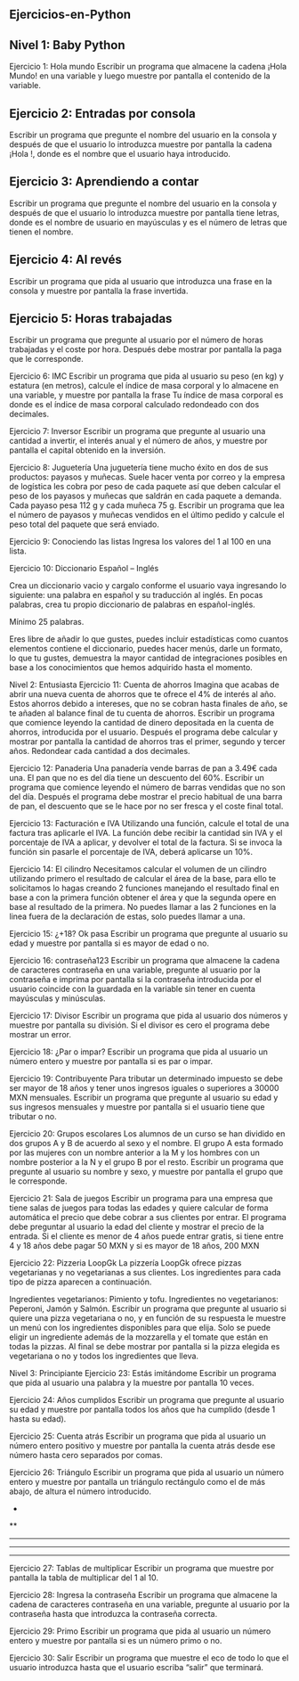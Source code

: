 ## Ejercicios-en-Python

## Nivel 1: Baby Python
Ejercicio 1: Hola mundo
Escribir un programa que almacene la cadena ¡Hola Mundo! en una variable y luego muestre por pantalla el contenido de la variable.

## Ejercicio 2: Entradas por consola
Escribir un programa que pregunte el nombre del usuario en la consola y después de que el usuario lo introduzca muestre por pantalla la cadena ¡Hola <nombre>!, donde <nombre> es el nombre que el usuario haya introducido.

## Ejercicio 3: Aprendiendo a contar
Escribir un programa que pregunte el nombre del usuario en la consola y después de que el usuario lo introduzca muestre por pantalla <NOMBRE> tiene <n> letras, donde <NOMBRE> es el nombre de usuario en mayúsculas y <n> es el número de letras que tienen el nombre.

## Ejercicio 4: Al revés
Escribir un programa que pida al usuario que introduzca una frase en la consola y muestre por pantalla la frase invertida.

## Ejercicio 5: Horas trabajadas
Escribir un programa que pregunte al usuario por el número de horas trabajadas y el coste por hora. Después debe mostrar por pantalla la paga que le corresponde.

Ejercicio 6: IMC
Escribir un programa que pida al usuario su peso (en kg) y estatura (en metros), calcule el índice de masa corporal y lo almacene en una variable, y muestre por pantalla la frase Tu índice de masa corporal es <imc> donde <imc> es el índice de masa corporal calculado redondeado con dos decimales.

Ejercicio 7: Inversor
Escribir un programa que pregunte al usuario una cantidad a invertir, el interés anual y el número de años, y muestre por pantalla el capital obtenido en la inversión.

Ejercicio 8: Juguetería
Una juguetería tiene mucho éxito en dos de sus productos: payasos y muñecas. Suele hacer venta por correo y la empresa de logística les cobra por peso de cada paquete así que deben calcular el peso de los payasos y muñecas que saldrán en cada paquete a demanda. Cada payaso pesa 112 g y cada muñeca 75 g. Escribir un programa que lea el número de payasos y muñecas vendidos en el último pedido y calcule el peso total del paquete que será enviado.

Ejercicio 9: Conociendo las listas
Ingresa los valores del 1 al 100 en una lista.

Ejercicio 10: Diccionario Español – Inglés

Crea un diccionario vacio y cargalo conforme el usuario vaya ingresando lo siguiente: una palabra en español y su traducción al inglés. En pocas palabras, crea tu propio diccionario de palabras en español-inglés.

Mínimo 25 palabras.

Eres libre de añadir lo que gustes, puedes incluir estadísticas como cuantos elementos contiene el diccionario, puedes hacer menús, darle un formato, lo que tu gustes, demuestra la mayor cantidad de integraciones posibles en base a los conocimientos que hemos adquirido hasta el momento.

Nivel 2: Entusiasta
Ejercicio 11: Cuenta de ahorros
Imagina que acabas de abrir una nueva cuenta de ahorros que te ofrece el 4% de interés al año. Estos ahorros debido a intereses, que no se cobran hasta finales de año, se te añaden al balance final de tu cuenta de ahorros. Escribir un programa que comience leyendo la cantidad de dinero depositada en la cuenta de ahorros, introducida por el usuario. Después el programa debe calcular y mostrar por pantalla la cantidad de ahorros tras el primer, segundo y tercer años. Redondear cada cantidad a dos decimales.

Ejercicio 12: Panaderia
Una panadería vende barras de pan a 3.49€ cada una. El pan que no es del día tiene un descuento del 60%. Escribir un programa que comience leyendo el número de barras vendidas que no son del día. Después el programa debe mostrar el precio habitual de una barra de pan, el descuento que se le hace por no ser fresca y el coste final total.

Ejercicio 13: Facturación e IVA
Utilizando una función, calcule el total de una factura tras aplicarle el IVA. La función debe recibir la cantidad sin IVA y el porcentaje de IVA a aplicar, y devolver el total de la factura. Si se invoca la función sin pasarle el porcentaje de IVA, deberá aplicarse un 10%.

Ejercicio 14: El cilindro
Necesitamos calcular el volumen de un cilindro utilizando primero el resultado de calcular el área de la base, para ello te solicitamos lo hagas creando 2 funciones manejando el resultado final en base a con la primera función obtener el área y que la segunda opere en base al resultado de la primera. No puedes llamar a las 2 funciones en la linea fuera de la declaración de estas, solo puedes llamar a una.

Ejercicio 15: ¿+18? Ok pasa
Escribir un programa que pregunte al usuario su edad y muestre por pantalla si es mayor de edad o no.

Ejercicio 16: contraseña123
Escribir un programa que almacene la cadena de caracteres contraseña en una variable, pregunte al usuario por la contraseña e imprima por pantalla si la contraseña introducida por el usuario coincide con la guardada en la variable sin tener en cuenta mayúsculas y minúsculas.

Ejercicio 17: Divisor
Escribir un programa que pida al usuario dos números y muestre por pantalla su división. Si el divisor es cero el programa debe mostrar un error.

Ejercicio 18: ¿Par o impar?
Escribir un programa que pida al usuario un número entero y muestre por pantalla si es par o impar.

Ejercicio 19: Contribuyente
Para tributar un determinado impuesto se debe ser mayor de 18 años y tener unos ingresos iguales o superiores a 30000 MXN mensuales. Escribir un programa que pregunte al usuario su edad y sus ingresos mensuales y muestre por pantalla si el usuario tiene que tributar o no.

Ejercicio 20: Grupos escolares
Los alumnos de un curso se han dividido en dos grupos A y B de acuerdo al sexo y el nombre. El grupo A esta formado por las mujeres con un nombre anterior a la M y los hombres con un nombre posterior a la N y el grupo B por el resto. Escribir un programa que pregunte al usuario su nombre y sexo, y muestre por pantalla el grupo que le corresponde.

Ejercicio 21: Sala de juegos
Escribir un programa para una empresa que tiene salas de juegos para todas las edades y quiere calcular de forma automática el precio que debe cobrar a sus clientes por entrar. El programa debe preguntar al usuario la edad del cliente y mostrar el precio de la entrada. Si el cliente es menor de 4 años puede entrar gratis, si tiene entre 4 y 18 años debe pagar 50 MXN y si es mayor de 18 años, 200 MXN

Ejercicio 22: Pizzeria LoopGk
La pizzería LoopGk ofrece pizzas vegetarianas y no vegetarianas a sus clientes. Los ingredientes para cada tipo de pizza aparecen a continuación.

Ingredientes vegetarianos: Pimiento y tofu.
Ingredientes no vegetarianos: Peperoni, Jamón y Salmón.
Escribir un programa que pregunte al usuario si quiere una pizza vegetariana o no, y en función de su respuesta le muestre un menú con los ingredientes disponibles para que elija. Solo se puede eligir un ingrediente además de la mozzarella y el tomate que están en todas la pizzas. Al final se debe mostrar por pantalla si la pizza elegida es vegetariana o no y todos los ingredientes que lleva.

Nivel 3: Principiante
Ejercicio 23: Estás imitándome
Escribir un programa que pida al usuario una palabra y la muestre por pantalla 10 veces.

Ejercicio 24: Años cumplidos
Escribir un programa que pregunte al usuario su edad y muestre por pantalla todos los años que ha cumplido (desde 1 hasta su edad).

Ejercicio 25: Cuenta atrás
Escribir un programa que pida al usuario un número entero positivo y muestre por pantalla la cuenta atrás desde ese número hasta cero separados por comas.

Ejercicio 26: Triángulo
Escribir un programa que pida al usuario un número entero y muestre por pantalla un triángulo rectángulo como el de más abajo, de altura el número introducido.

* 
** 
*** 
**** 
*****
Ejercicio 27: Tablas de multiplicar
Escribir un programa que muestre por pantalla la tabla de multiplicar del 1 al 10.

Ejercicio 28: Ingresa la contraseña
Escribir un programa que almacene la cadena de caracteres contraseña en una variable, pregunte al usuario por la contraseña hasta que introduzca la contraseña correcta.

Ejercicio 29: Primo
Escribir un programa que pida al usuario un número entero y muestre por pantalla si es un número primo o no.

Ejercicio 30: Salir
Escribir un programa que muestre el eco de todo lo que el usuario introduzca hasta que el usuario escriba “salir” que terminará.

